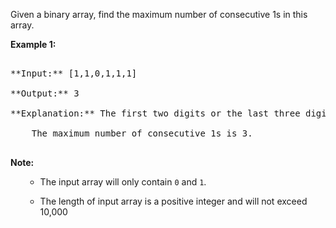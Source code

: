 
Given a binary array, find the maximum number of consecutive 1s in this array.

**Example 1:**<br />
<pre>
**Input:** [1,1,0,1,1,1]
**Output:** 3
**Explanation:** The first two digits or the last three digits are consecutive 1s.
    The maximum number of consecutive 1s is 3.
</pre>


**Note:**
<ul>
- The input array will only contain `0` and `1`.
- The length of input array is a positive integer and will not exceed 10,000
</ul>

